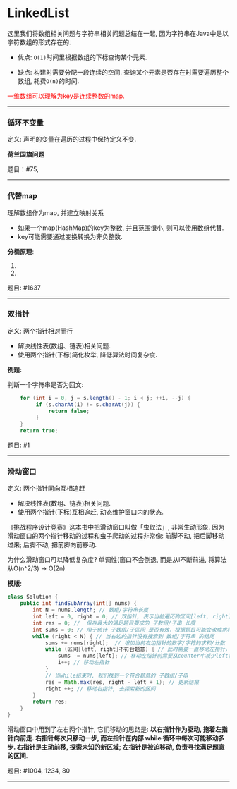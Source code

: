 # LinkedList

这里我们将数组相关问题与字符串相关问题总结在一起, 因为字符串在Java中是以字符数组的形式存在的.

* 优点: `O(1)`时间里根据数组的下标查询某个元素.

* 缺点: 构建时需要分配一段连续的空间. 查询某个元素是否存在时需要遍历整个数组, 耗费`O(n)`的时间.

<font color=red>一维数组可以理解为key是连续整数的map.</font>

---

### 循环不变量

定义: 声明的变量在遍历的过程中保持定义不变.

**荷兰国旗问题**

题目：#75, 

---

### 代替map

理解数组作为map, 并建立映射关系

* 如果一个map(HashMap)的key为整数, 并且范围很小, 则可以使用数组代替.
* key可能需要通过变换转换为非负整数.

**分桶原理**:

1.  
2. 

题目: #1637

---

### 双指针

 定义: 两个指针相对而行

 * 解决线性表(数组、链表)相关问题.
 * 使用两个指针(下标)简化枚举, 降低算法时间复杂度.

 **例题:**

 判断一个字符串是否为回文:

 ```java
     for (int i = 0, j = s.length() - 1; i < j; ++i, --j) {
          if (s.charAt(i) != s.charAt(j)) {
              return false;
          }
     }
     return true;
 ```

 题目: #1

 ---

 ### 滑动窗口

 定义: 两个指针同向互相追赶

 * 解决线性表(数组、链表)相关问题.
 * 使用两个指针(下标)互相追赶, 动态维护窗口内的状态.

 《挑战程序设计竞赛》这本书中把滑动窗口叫做「虫取法」, 非常生动形象.
 因为滑动窗口的两个指针移动的过程和虫子爬动的过程非常像: 前脚不动, 把后脚移动过来; 后脚不动, 把前脚向前移动.

 为什么滑动窗口可以降低复杂度? 单调性(窗口不会倒退, 而是从i不断前进, 将算法从O(n^2/3) -> O(2n)

 **模版:**

 ```java
 class Solution {
     public int findSubArray(int[] nums) {
         int N = nums.length; // 数组/字符串长度
         int left = 0, right = 0; // 双指针, 表示当前遍历的区间[left, right], 闭区间
         int res = 0; //  保存最大的满足题目要求的 子数组/子串 长度
         int sums = 0; // 用于统计 子数组/子区间 是否有效，根据题目可能会改成求和/计数
         while (right < N) { // 当右边的指针没有搜索到 数组/字符串 的结尾
             sums += nums[right];  // 增加当前右边指针的数字/字符的求和/计数
             while (区间[left, right]不符合题意) { // 此时需要一直移动左指针，直至找到一个符合题意的区间
                 sums -= nums[left]; // 移动左指针前需要从counter中减少left位置字符的求和/计数
                 i++; // 移动左指针
             }
             // 当while结束时, 我们找到一个符合题意的 子数组/子串
             res = Math.max(res, right - left + 1); // 更新结果
             right ++; // 移动右指针, 去探索新的区间
         }
         return res;
     }
 }
 ```

 滑动窗口中用到了左右两个指针, 它们移动的思路是: **以右指针作为驱动, 拖着左指针向前走.
 右指针每次只移动一步, 而左指针在内部 while 循环中每次可能移动多步.
 右指针是主动前移, 探索未知的新区域; 左指针是被迫移动, 负责寻找满足题意的区间**.

 题目: #1004, 1234, 80

 ---